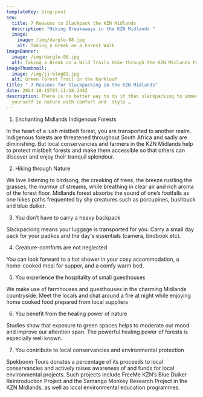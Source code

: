 ```yaml
---
templateKey: blog-post
seo:
  title: 7 Reasons to Slackpack the KZN Midlands
  description: "Hiking Breakaways in the KZN Midlands "
  image:
    image: /img/dargle-08.jpg
    alt: Taking a Break on a Forest Walk
imageBanner:
  image: /img/dargle-08.jpg
  alt: Taking a Break on a Wild Trails Hike through the KZN Midlands Forests
imageThumbnail:
  image: /img/jj-blog02.jpg
  alt: Green Forest Trail in the Karkloof
title: " 7 Reasons for Slackpacking in the KZN Midlands"
date: 2024-10-15T07:11:18.244Z
description: There is no better way to do it than slackpacking to immerse
  yourself in nature with comfort and  style …
---
```

1. Enchanting Midlands Indigenous Forests

In the heart of a lush mistbelt forest, you are transported to another realm. Indigenous forests are threatened throughout South Africa and sadly are diminishing.  But local conservancies and farmers in the KZN Midlands help to protect mistbelt forests and make them accessible so that others can discover and enjoy their tranquil splendour.



2. Hiking through Nature

We love listening to birdsong, the creaking of trees, the breeze rustling the grasses, the murmur of streams, while breathing in clear air and rich aroma of the forest floor. Midlands forest absorbs the sound of one’s footfalls as one hikes paths frequented by shy creatures such as porcupines, bushbuck and blue duiker.



3. You don’t have to carry a heavy backpack

Slackpacking means your luggage is transported for you.  Carry a small day pack for your padkos and the day's essentials (camera, birdbook etc). 



4. Creature-comforts are not neglected

You can look forward to a hot shower in your cosy accommodation, a home-cooked meal for supper, and a comfy warm bed. 



5. You experience the hospitality of small guesthouses

We make use of farmhouses and guesthouses in the charming Midlands countryside.  Meet the locals and chat around a fire at night while enjoying home cooked food prepared from local suppliers



6. You benefit from the healing power of nature

Studies show that exposure to green spaces helps to moderate our mood and improve our attention span.  The powerful healing power of forests is especially well known.  



7. You contribute to local conservancies and environmental protection

Spekboom Tours donates a percentage of its proceeds to local conservancies and actively raises awareness of and funds for local environmental projects. Such projects include FreeMe KZN’s Blue Duiker Reintroduction Project and the Samango Monkey Research Project in the KZN Midlands, as well as local environmental education programmes.